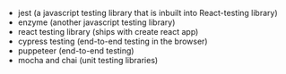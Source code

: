 - jest (a javascript testing library that is inbuilt into React-testing library)
- enzyme (another javascript testing library)
- react testing library (ships with create react app)
- cypress testing (end-to-end testing in the browser)
- puppeteer (end-to-end testing)
- mocha and chai (unit testing libraries)
